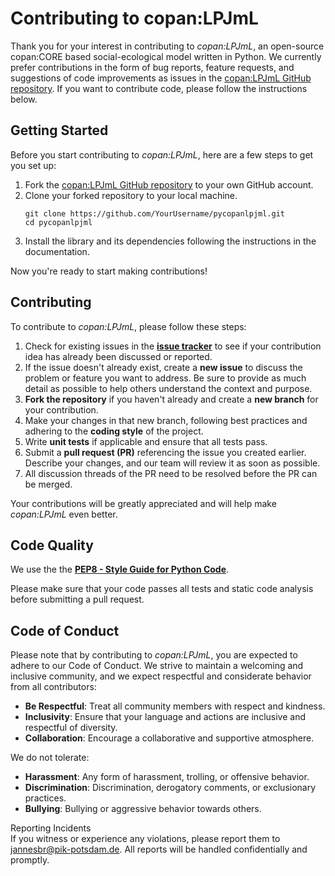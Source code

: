 # Contributing to copan:LPJmL

Thank you for your interest in contributing to *copan:LPJmL*, an open-source copan:CORE based social-ecological model written in Python.
We currently prefer contributions in the form of bug reports, feature requests,
and suggestions of code improvements as issues in the
[copan:LPJmL GitHub repository](https://github.com/pik-copan/pycopanlpjml/issues).
If you want to contribute code, please follow the instructions below.


## Getting Started

Before you start contributing to *copan:LPJmL*, here are a few steps to get you
set up:

1. Fork the [copan:LPJmL GitHub repository](https://github.com/pik-copan/pycopanlpjml)
to your own GitHub account.
2. Clone your forked repository to your local machine.
   ```shell
   git clone https://github.com/YourUsername/pycopanlpjml.git
   cd pycopanlpjml
   ```
3. Install the library and its dependencies following the instructions in the
documentation.

Now you're ready to start making contributions!

## Contributing

To contribute to *copan:LPJmL*, please follow these steps:

1. Check for existing issues in the
[**issue tracker**](https://github.com/pik-copan/pycopanlpjml/issues) to see if
your contribution idea has already been discussed or reported.
2. If the issue doesn't already exist, create a **new issue** to discuss the
problem or feature you want to address. Be sure to provide as much detail as
possible to help others understand the context and purpose.
3. **Fork the repository** if you haven't already and create a **new branch**
for your contribution.
4. Make your changes in that new branch, following best practices and
adhering to the **coding style** of the project.
5. Write **unit tests** if applicable and ensure that all tests pass.
6. Submit a **pull request (PR)** referencing the issue you created earlier.
Describe your changes, and our team will review it as soon as possible.
7. All discussion threads of the PR need to be resolved before the PR can be merged.

Your contributions will be greatly appreciated and will help make *copan:LPJmL*
even better.

## Code Quality
We use the the
[**PEP8 - Style Guide for Python Code**](https://peps.python.org/pep-0008/).

Please make sure that your code passes all tests and static code analysis before
submitting a pull request.

## Code of Conduct

Please note that by contributing to *copan:LPJmL*, you are expected to adhere to
our Code of Conduct. We strive to maintain a welcoming and inclusive community,
and we expect respectful and considerate behavior from all contributors:
* **Be Respectful**: Treat all community members with respect and kindness.
* **Inclusivity**: Ensure that your language and actions are inclusive and
respectful of diversity.
* **Collaboration**: Encourage a collaborative and supportive atmosphere.

We do not tolerate:
* **Harassment**: Any form of harassment, trolling, or offensive behavior.
* **Discrimination**: Discrimination, derogatory comments, or exclusionary
practices.
* **Bullying**: Bullying or aggressive behavior towards others.

Reporting Incidents  
If you witness or experience any violations, please report them to
[jannesbr@pik-potsdam.de](mailto:jannesbr@pik-potsdam.de).
All reports will be handled confidentially and promptly.
